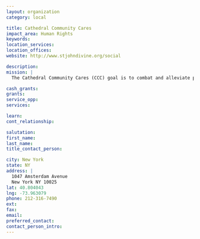 ```yaml
---
layout: organization
category: local

title: Cathedral Community Cares
impact_area: Human Rights
keywords: 
location_services: 
location_offices: 
website: http://www.stjohndivine.org/social

description: 
mission: |
  The Cathedral Community Cares (CCC) goal is to combat and alleviate poverty through preventive poverty services – Sunday Soup Kitchen, New Hope Transitional Men’s Shelter, Crisis Intervention & Counseling Center – education and advocacy specifically targeting the issues of homelessness and hunger. CCC simultaneously tackles these problems on multiple fronts by addressing the immediate and beyond-emergency needs of the underserved while seeking long-term policy solutions that will benefit both clients and the greater community. As a part of "the living Cathedral," CCC operates, coordinates and expands its direct service programs and advocacy campaigns based on the ever-unfolding, diverse needs of the community while fostering self-sufficiency and cultivating social justice through outreach, education, intervention, and empowerment. 

cash_grants: 
grants: 
service_opp: 
services: 

learn: 
cont_relationship: 

salutation: 
first_name: 
last_name: 
title_contact_person: 

city: New York
state: NY
address: |
  1047 Amsterdam Avenue    
  New York NY 10025
lat: 40.804043
lng: -73.963079
phone: 212-316-7490
ext: 
fax: 
email: 
preferred_contact: 
contact_person_intro: 
---
```

